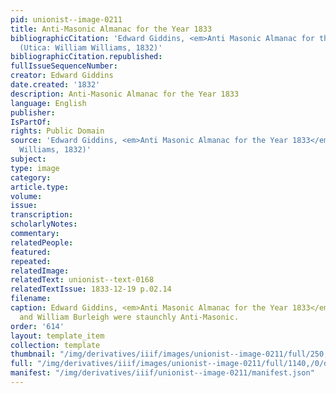 ```yaml
---
pid: unionist--image-0211
title: Anti-Masonic Almanac for the Year 1833
bibliographicCitation: 'Edward Giddins, <em>Anti Masonic Almanac for the Year 1833</em>
  (Utica: William Williams, 1832)'
bibliographicCitation.republished: 
fullIssueSequenceNumber: 
creator: Edward Giddins
date.created: '1832'
description: Anti-Masonic Almanac for the Year 1833
language: English
publisher: 
IsPartOf: 
rights: Public Domain
source: 'Edward Giddins, <em>Anti Masonic Almanac for the Year 1833</em> (Utica: William
  Williams, 1832)'
subject: 
type: image
category: 
article.type: 
volume: 
issue: 
transcription: 
scholarlyNotes: 
commentary: 
relatedPeople: 
featured: 
repeated: 
relatedImage: 
relatedText: unionist--text-0168
relatedTextIssue: 1833-12-19 p.02.14
filename: 
caption: Edward Giddins, <em>Anti Masonic Almanac for the Year 1833</em>. Both Charles
  and William Burleigh were staunchly Anti-Masonic.
order: '614'
layout: template_item
collection: template
thumbnail: "/img/derivatives/iiif/images/unionist--image-0211/full/250,/0/default.jpg"
full: "/img/derivatives/iiif/images/unionist--image-0211/full/1140,/0/default.jpg"
manifest: "/img/derivatives/iiif/unionist--image-0211/manifest.json"
---
```

